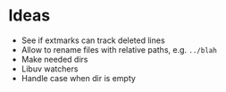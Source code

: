 # Ideas
 - See if extmarks can track deleted lines
 - Allow to rename files with relative paths, e.g. `../blah`
 - Make needed dirs
 - Libuv watchers
 - Handle case when dir is empty
